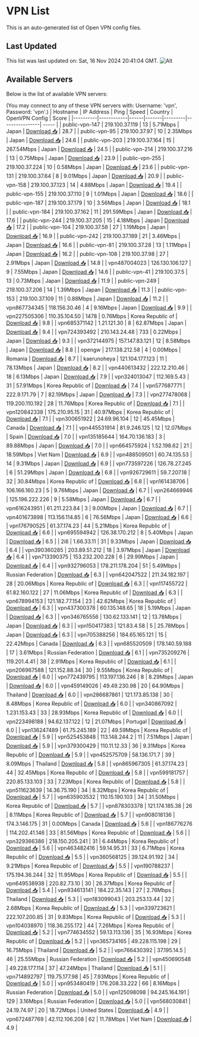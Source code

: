 # VPN List

This is an auto-generated list of Open VPN config files.

## Last Updated

This list was last updated on: Sat, 16 Nov 2024 20:41:04 GMT.
![Alt](https://repobeats.axiom.co/api/embed/186b98318ef1479477931607c1ad7d823f12451f.svg "Repobeats analytics image")

## Available Servers

Below is the list of available VPN servers:

(You may connect to any of these VPN servers with: Username: 'vpn', Password: 'vpn'.)
| Hostname | IP Address | Ping | Speed | Country | OpenVPN Config | Score |
|----------|------------|------|-------|---------|----------------| ----- |
| public-vpn-147 | 219.100.37.119 | 13 | 5.71Mbps | Japan | [Download 📥](./configs/server_0_JP.ovpn) | 28.7 |
| public-vpn-95 | 219.100.37.97 | 10 | 2.35Mbps | Japan | [Download 📥](./configs/server_1_JP.ovpn) | 24.6 |
| public-vpn-203 | 219.100.37.164 | 15 | 267.54Mbps | Japan | [Download 📥](./configs/server_2_JP.ovpn) | 24.5 |
| public-vpn-214 | 219.100.37.216 | 13 | 0.75Mbps | Japan | [Download 📥](./configs/server_3_JP.ovpn) | 23.9 |
| public-vpn-255 | 219.100.37.224 | 10 | 0.58Mbps | Japan | [Download 📥](./configs/server_4_JP.ovpn) | 23.6 |
| public-vpn-131 | 219.100.37.64 | 8 | 9.01Mbps | Japan | [Download 📥](./configs/server_5_JP.ovpn) | 20.9 |
| public-vpn-158 | 219.100.37.123 | 14 | 4.88Mbps | Japan | [Download 📥](./configs/server_6_JP.ovpn) | 19.4 |
| public-vpn-155 | 219.100.37.110 | 9 | 1.01Mbps | Japan | [Download 📥](./configs/server_7_JP.ovpn) | 18.6 |
| public-vpn-187 | 219.100.37.179 | 10 | 3.56Mbps | Japan | [Download 📥](./configs/server_8_JP.ovpn) | 18.1 |
| public-vpn-184 | 219.100.37.162 | 11 | 291.59Mbps | Japan | [Download 📥](./configs/server_9_JP.ovpn) | 17.6 |
| public-vpn-244 | 219.100.37.205 | 15 | 4.18Mbps | Japan | [Download 📥](./configs/server_10_JP.ovpn) | 17.2 |
| public-vpn-104 | 219.100.37.58 | 27 | 1.19Mbps | Japan | [Download 📥](./configs/server_11_JP.ovpn) | 16.9 |
| public-vpn-242 | 219.100.37.189 | 21 | 3.46Mbps | Japan | [Download 📥](./configs/server_12_JP.ovpn) | 16.6 |
| public-vpn-81 | 219.100.37.28 | 13 | 1.11Mbps | Japan | [Download 📥](./configs/server_13_JP.ovpn) | 16.2 |
| public-vpn-108 | 219.100.37.98 | 27 | 2.91Mbps | Japan | [Download 📥](./configs/server_14_JP.ovpn) | 14.8 |
| vpn487004023 | 126.130.106.127 | 9 | 7.55Mbps | Japan | [Download 📥](./configs/server_15_JP.ovpn) | 14.6 |
| public-vpn-41 | 219.100.37.5 | 13 | 0.73Mbps | Japan | [Download 📥](./configs/server_16_JP.ovpn) | 11.9 |
| public-vpn-249 | 219.100.37.206 | 14 | 1.39Mbps | Japan | [Download 📥](./configs/server_17_JP.ovpn) | 11.3 |
| public-vpn-153 | 219.100.37.109 | 11 | 0.88Mbps | Japan | [Download 📥](./configs/server_18_JP.ovpn) | 11.2 |
| vpn867734345 | 118.156.30.46 | 4 | 9.16Mbps | Japan | [Download 📥](./configs/server_19_JP.ovpn) | 9.9 |
| vpn227505306 | 110.35.104.50 | 1478 | 0.76Mbps | Korea Republic of | [Download 📥](./configs/server_20_KR.ovpn) | 9.8 |
| vpn685371142 | 1.21.121.30 | 8 | 62.87Mbps | Japan | [Download 📥](./configs/server_21_JP.ovpn) | 9.4 |
| vpn724393492 | 210.143.24.48 | 733 | 0.22Mbps | Japan | [Download 📥](./configs/server_22_JP.ovpn) | 9.3 |
| vpn372144975 | 157.147.83.121 | 12 | 8.58Mbps | Japan | [Download 📥](./configs/server_23_JP.ovpn) | 8.8 |
| opengw | 217.138.212.58 | 4 | 0.00Mbps | Romania | [Download 📥](./configs/server_24_RO.ovpn) | 8.7 |
| kaerunoheya | 121.104.177.123 | 11 | 78.13Mbps | Japan | [Download 📥](./configs/server_25_JP.ovpn) | 8.2 |
| vpn440613432 | 222.12.210.46 | 18 | 6.13Mbps | Japan | [Download 📥](./configs/server_26_JP.ovpn) | 7.9 |
| vpn324013047 | 112.169.5.43 | 31 | 57.91Mbps | Korea Republic of | [Download 📥](./configs/server_27_KR.ovpn) | 7.4 |
| vpn577687771 | 222.9.171.79 | 7 | 82.19Mbps | Japan | [Download 📥](./configs/server_28_JP.ovpn) | 7.3 |
| vpn277478068 | 119.200.110.192 | 28 | 11.76Mbps | Korea Republic of | [Download 📥](./configs/server_29_KR.ovpn) | 7.1 |
| vpn120842338 | 175.210.95.15 | 31 | 40.97Mbps | Korea Republic of | [Download 📥](./configs/server_30_KR.ovpn) | 7.1 |
| vpn300651922 | 24.69.96.104 | 12 | 45.45Mbps | Canada | [Download 📥](./configs/server_31_CA.ovpn) | 7.1 |
| vpn445531914 | 81.9.246.125 | 12 | 12.07Mbps | Spain | [Download 📥](./configs/server_32_ES.ovpn) | 7.0 |
| vpn135185644 | 164.70.136.183 | 3 | 89.88Mbps | Japan | [Download 📥](./configs/server_33_JP.ovpn) | 7.0 |
| vpn664575924 | 1.52.198.62 | 21 | 18.59Mbps | Viet Nam | [Download 📥](./configs/server_34_VN.ovpn) | 6.9 |
| vpn488509501 | 60.74.135.53 | 14 | 9.31Mbps | Japan | [Download 📥](./configs/server_35_JP.ovpn) | 6.9 |
| vpn773597226 | 126.78.27.245 | 6 | 51.29Mbps | Japan | [Download 📥](./configs/server_36_JP.ovpn) | 6.8 |
| vpn926729611 | 59.7.207.18 | 32 | 30.84Mbps | Korea Republic of | [Download 📥](./configs/server_37_KR.ovpn) | 6.8 |
| vpn161438706 | 106.166.160.23 | 5 | 9.76Mbps | Japan | [Download 📥](./configs/server_38_JP.ovpn) | 6.7 |
| vpn264669946 | 125.196.222.226 | 9 | 5.58Mbps | Japan | [Download 📥](./configs/server_39_JP.ovpn) | 6.7 |
| vpn616243951 | 61.211.223.84 | 3 | 9.00Mbps | Japan | [Download 📥](./configs/server_40_JP.ovpn) | 6.7 |
| vpn401673898 | 113.156.114.85 | 6 | 76.56Mbps | Japan | [Download 📥](./configs/server_41_JP.ovpn) | 6.6 |
| vpn176790525 | 61.37.174.23 | 44 | 5.21Mbps | Korea Republic of | [Download 📥](./configs/server_42_KR.ovpn) | 6.6 |
| vpn695594942 | 126.38.170.212 | 8 | 5.40Mbps | Japan | [Download 📥](./configs/server_43_JP.ovpn) | 6.5 |
| 2i6 | 1.66.33.11 | 31 | 9.33Mbps | Japan | [Download 📥](./configs/server_44_JP.ovpn) | 6.4 |
| vpn390360285 | 203.89.51.212 | 18 | 3.97Mbps | Japan | [Download 📥](./configs/server_45_JP.ovpn) | 6.4 |
| vpn713390375 | 153.232.200.228 | 6 | 29.99Mbps | Japan | [Download 📥](./configs/server_46_JP.ovpn) | 6.4 |
| vpn932796053 | 178.211.178.204 | 51 | 5.49Mbps | Russian Federation | [Download 📥](./configs/server_47_RU.ovpn) | 6.3 |
| vpn642047522 | 211.34.182.197 | 28 | 20.06Mbps | Korea Republic of | [Download 📥](./configs/server_48_KR.ovpn) | 6.3 |
| vpn117455722 | 61.82.160.122 | 27 | 11.06Mbps | Korea Republic of | [Download 📥](./configs/server_49_KR.ovpn) | 6.3 |
| vpn678994153 | 121.182.77.154 | 23 | 42.62Mbps | Korea Republic of | [Download 📥](./configs/server_50_KR.ovpn) | 6.3 |
| vpn437300378 | 60.135.148.65 | 18 | 5.19Mbps | Japan | [Download 📥](./configs/server_51_JP.ovpn) | 6.3 |
| vpn346765556 | 130.62.133.141 | 12 | 13.78Mbps | Japan | [Download 📥](./configs/server_52_JP.ovpn) | 6.3 |
| vpn150417383 | 121.83.4.58 | 5 | 25.78Mbps | Japan | [Download 📥](./configs/server_53_JP.ovpn) | 6.3 |
| vpn705388256 | 184.65.165.121 | 15 | 22.42Mbps | Canada | [Download 📥](./configs/server_54_CA.ovpn) | 6.3 |
| vpn685520509 | 178.140.59.188 | 17 | 3.61Mbps | Russian Federation | [Download 📥](./configs/server_55_RU.ovpn) | 6.1 |
| vpn735209276 | 119.201.4.41 | 38 | 2.91Mbps | Korea Republic of | [Download 📥](./configs/server_56_KR.ovpn) | 6.1 |
| vpn206967588 | 121.152.88.34 | 30 | 9.55Mbps | Korea Republic of | [Download 📥](./configs/server_57_KR.ovpn) | 6.0 |
| vpn772439795 | 113.197.136.246 | 8 | 8.29Mbps | Japan | [Download 📥](./configs/server_58_JP.ovpn) | 6.0 |
| vpn459149026 | 49.49.230.98 | 20 | 64.90Mbps | Thailand | [Download 📥](./configs/server_59_TH.ovpn) | 6.0 |
| vpn286687861 | 121.173.85.138 | 30 | 8.48Mbps | Korea Republic of | [Download 📥](./configs/server_60_KR.ovpn) | 6.0 |
| vpn340867092 | 1.231.153.43 | 33 | 28.93Mbps | Korea Republic of | [Download 📥](./configs/server_61_KR.ovpn) | 6.0 |
| vpn223498188 | 94.62.137.122 | 12 | 21.07Mbps | Portugal | [Download 📥](./configs/server_62_PT.ovpn) | 6.0 |
| vpn136247489 | 61.75.245.189 | 22 | 49.59Mbps | Korea Republic of | [Download 📥](./configs/server_63_KR.ovpn) | 5.9 |
| vpn525453848 | 113.148.244.2 | 11 | 7.51Mbps | Japan | [Download 📥](./configs/server_64_JP.ovpn) | 5.9 |
| vpn379300429 | 110.11.12.33 | 36 | 9.31Mbps | Korea Republic of | [Download 📥](./configs/server_65_KR.ovpn) | 5.9 |
| vpn452575709 | 58.136.171.7 | 39 | 8.09Mbps | Thailand | [Download 📥](./configs/server_66_TH.ovpn) | 5.8 |
| vpn865967305 | 61.37.174.23 | 44 | 32.45Mbps | Korea Republic of | [Download 📥](./configs/server_67_KR.ovpn) | 5.8 |
| vpn599181757 | 220.85.133.103 | 33 | 7.23Mbps | Korea Republic of | [Download 📥](./configs/server_68_KR.ovpn) | 5.8 |
| vpn511623639 | 14.36.75.190 | 34 | 8.32Mbps | Korea Republic of | [Download 📥](./configs/server_69_KR.ovpn) | 5.7 |
| vpn635903532 | 110.15.190.103 | 34 | 31.50Mbps | Korea Republic of | [Download 📥](./configs/server_70_KR.ovpn) | 5.7 |
| vpn878303378 | 121.174.185.38 | 26 | 8.11Mbps | Korea Republic of | [Download 📥](./configs/server_71_KR.ovpn) | 5.7 |
| vpn908018136 | 174.3.146.175 | 31 | 0.00Mbps | Canada | [Download 📥](./configs/server_72_CA.ovpn) | 5.6 |
| vpn186776276 | 114.202.41.146 | 33 | 81.56Mbps | Korea Republic of | [Download 📥](./configs/server_73_KR.ovpn) | 5.6 |
| vpn329366386 | 218.150.205.241 | 31 | 6.44Mbps | Korea Republic of | [Download 📥](./configs/server_74_KR.ovpn) | 5.6 |
| vpn463482416 | 59.14.95.31 | 33 | 6.71Mbps | Korea Republic of | [Download 📥](./configs/server_75_KR.ovpn) | 5.5 |
| vpn360568125 | 39.124.91.192 | 34 | 9.21Mbps | Korea Republic of | [Download 📥](./configs/server_76_KR.ovpn) | 5.5 |
| vpn190788237 | 175.194.36.244 | 32 | 11.95Mbps | Korea Republic of | [Download 📥](./configs/server_77_KR.ovpn) | 5.5 |
| vpn649538938 | 220.82.73.10 | 30 | 26.37Mbps | Korea Republic of | [Download 📥](./configs/server_78_KR.ovpn) | 5.4 |
| vpn934613141 | 184.22.35.143 | 27 | 2.76Mbps | Thailand | [Download 📥](./configs/server_79_TH.ovpn) | 5.3 |
| vpn183099043 | 203.253.13.44 | 32 | 2.68Mbps | Korea Republic of | [Download 📥](./configs/server_80_KR.ovpn) | 5.3 |
| vpn339723621 | 222.107.200.85 | 31 | 9.83Mbps | Korea Republic of | [Download 📥](./configs/server_81_KR.ovpn) | 5.3 |
| vpn104038970 | 118.36.255.172 | 44 | 7.26Mbps | Korea Republic of | [Download 📥](./configs/server_82_KR.ovpn) | 5.2 |
| vpn774634552 | 59.13.113.136 | 35 | 16.93Mbps | Korea Republic of | [Download 📥](./configs/server_83_KR.ovpn) | 5.2 |
| vpn365734165 | 49.228.115.198 | 29 | 16.75Mbps | Thailand | [Download 📥](./configs/server_84_TH.ovpn) | 5.2 |
| vpn766430392 | 37.195.14.5 | 46 | 25.55Mbps | Russian Federation | [Download 📥](./configs/server_85_RU.ovpn) | 5.2 |
| vpn450690548 | 49.228.177.114 | 37 | 47.24Mbps | Thailand | [Download 📥](./configs/server_86_TH.ovpn) | 5.1 |
| vpn714892797 | 119.75.177.98 | 45 | 7.93Mbps | Korea Republic of | [Download 📥](./configs/server_87_KR.ovpn) | 5.0 |
| vpn953480419 | 176.208.33.222 | 66 | 8.16Mbps | Russian Federation | [Download 📥](./configs/server_88_RU.ovpn) | 5.0 |
| vpn125098098 | 94.245.164.191 | 129 | 3.16Mbps | Russian Federation | [Download 📥](./configs/server_89_RU.ovpn) | 5.0 |
| vpn568030841 | 24.19.74.97 | 20 | 18.72Mbps | United States | [Download 📥](./configs/server_90_US.ovpn) | 4.9 |
| vpn672487769 | 42.112.106.208 | 62 | 11.78Mbps | Viet Nam | [Download 📥](./configs/server_91_VN.ovpn) | 4.9 |
